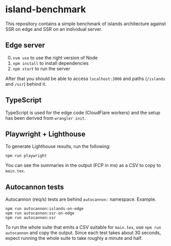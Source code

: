 # island-benchmark

This repository contains a simple benchmark of islands architecture against SSR on edge and SSR on an individual server.

## Edge server

0. `nvm use` to use the right version of Node
1. `npm install` to install dependencies
2. `npm start` to run the server

After that you should be able to access `localhost:3000` and paths (`/islands` and `/ssr`) behind it.

## TypeScript

TypeScript is used for the edge code (CloudFlare workers) and the setup has been derived from `wrangler init`.

## Playwright + Lighthouse

To generate Lighthouse results, run the following:

```
npm run playwright
```

You can see the summaries in the output (FCP in ms) as a CSV to copy to `main.tex`.

## Autocannon tests

Autocannon (req/s) tests are behind `autocannon:` namespace. Example.

```
npm run autocannon:islands-on-edge
npm run autocannon:ssr-on-edge
npm run autocannon:ssr
```

To run the whole suite that emits a CSV suitable for `main.tex`, use `npm run autocannon` and copy the output. Since each test takes about 30 seconds, expect running the whole suite to take roughly a minute and half.
